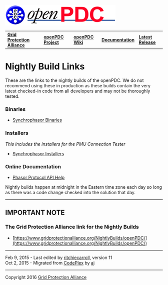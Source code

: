 [![The Open Source Phasor Data Concentrator](openPDC_Logo.png)](openPDC_Home.md "The Open Source Phasor Data Concentrator")

|   |   |   |   |   |
|---|---|---|---|---|
| **[Grid Protection Alliance](http://www.gridprotectionalliance.org "Grid Protection Alliance Home Page")** | **[openPDC Project](https://github.com/GridProtectionAlliance/openPDC "openPDC Project on GitHub")** | **[openPDC Wiki](openPDC_Home.md "openPDC Wiki Home Page")** | **[Documentation](openPDC_Documentation_Home.md "openPDC Documentation Home Page")** | **[Latest Release](https://github.com/GridProtectionAlliance/openPDC/releases "openPDC Releases Home Page")** |

# Nightly Build Links

These are the links to the nightly builds of the openPDC. We do not recommend using these in production as these builds contain the very latest checked-in code from all developers and may not be thoroughly tested.

### Binaries

- [Synchrophasor Binaries](https://www.gridprotectionalliance.org/NightlyBuilds/openPDC/Beta-VS2012/Synchrophasor.Binaries.zip)

### Installers

*This includes the installers for the PMU Connection Tester*

- [Synchrophasor Installers](https://www.gridprotectionalliance.org/NightlyBuilds/openPDC/Beta-VS2012/Synchrophasor.Installs.zip)

### Online Documentation

- [Phasor Protocol API Help](https://www.gridprotectionalliance.org/NightlyBuilds/GridSolutionsFramework/Help/html/N_GSF_PhasorProtocols.htm)

Nightly builds happen at midnight in the Eastern time zone each day so long as there was a code change checked into the solution that day.

---

## IMPORTANT NOTE

### The Grid Protection Alliance link for the Nightly Builds

- [https://www.gridprotectionalliance.org/NightlyBuilds/openPDC/](https://www.gridprotectionalliance.org/NightlyBuilds/openPDC/)

---
 
Feb 9, 2015 - Last edited by [ritchiecarroll](https://github.com/ritchiecarroll), version 11  
Oct 2, 2015 - Migrated from [CodePlex](http://openpdc.codeplex.com/wikipage?title=Nightly%20Builds) by [aj](https://github.com/ajstadlin)

---

Copyright 2016 [Grid Protection Alliance](http://www.gridprotectionalliance.org)